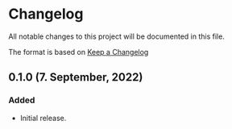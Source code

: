# Changelog

All notable changes to this project will be documented in this file.

The format is based on [Keep a Changelog](https://keepachangelog.com/en/1.0.0/)

## 0.1.0 (7. September, 2022)
### Added
- Initial release.
